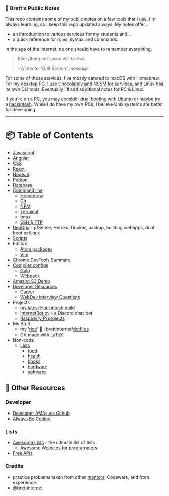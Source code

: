 ### 📝 Brett's Public Notes

This repo contains some of my public notes on a few tools that I use. I'm always learning, so I keep this repo updated always. My notes offer...

- an introduction to various services for my students and...
- a quick reference for rules, syntax and commands.

In the age of the internet, no one should have to remember everything.

> Everything not saved will be lost.
>
> \- _Nintento "Quit Screen" message_

For some of these services, I've mostly catered to macOS with Homebrew. For my desktop PC, I use [Chocolately](https://chocolatey.org/) and [NSSM](http://nssm.cc/) for services, and Linux has its own CLI tools. Eventually I'll add additional notes for PC & Linux.

If you're on a PC, you may consider [dual booting with Ubuntu](./other/dualboot-pc-linux.md) or maybe try a [hackintosh](https://github.com/brettinternet/hackintosh). While I do have my own PCs, I believe Unix systems are better for developing.

---

# 📦 Table of Contents

* [Javascript](/javascript)
* [Angular](/angular)
* [CSS](/CSS)
* [React](/react)
* [NodeJS](/node)
* [Python](/python)
* [Database](/database)
* [Command line](/cli)
  - [Homebrew](/cli/homebrew.md)
  - [Git](/cli/git.md)
  - [NPM](/cli/npm.md)
  - [Terminal](/cli/terminal.md)
  - [tmux](/cli/tmux.md)
  - [SSH & FTP](/cli/ssh+ftp.md)
* [DevOps](/devops) - pfSense, Heroku, Docker, backup, building webapps, dual boot pc/linux
* [Scripts](/scripts)
* Editors
  - [Atom packages](./other/atom.md)
  - [Vim](/other/vim.md)
* [Chrome DevTools Summary](/other/ChromeDevTools.md)
* [Compiler configs](./compiling)
  - [Gulp](/compiling/gulpfile.js)
  - [Webpack](/compiling/webpack.md)
* [Amazon S3 Demo](https://github.com/brettinternet/s3-demo)
* [Developer Resources](/webdev)
  - [Career](/developer/career.md)
  - [WebDev Interview Questions](/developer/webdev-interview.md)
* Projects
  - [my latest Hackintosh build](https://github.com/brettinternet/hackintosh)
  - [InternetBot.py](https://github.com/brettinternet/InternetBot.py) - a Discord chat bot
  - [Raspberry Pi projects](/other/raspberrypi.md)
* My Stuff
  - my '[rice](http://www.urbandictionary.com/define.php?term=rice)' 🍚 : brettinternet/[dotfiles](https://github.com/brettinternet/dotfiles)
  - [CV](https://github.com/brettinternet/cv) made with LaTeX
* Non-code
  - [Lists](/lists/)
    - [food](/lists/food.md)
    - [health](/lists/health.md)
    - [books](/lists/books.md)
    - [hardware](/lists/hardware.md)
    - [software](/lists/software.md)


## 🎒 Other Resources
### Developer
- [Developer AMAs via Github](https://github.com/sindresorhus/amas)
- [Always Be Coding](https://medium.com/always-be-coding/abc-always-be-coding-d5f8051afce2#.4wconhaof)

### Lists
- [Awesome Lists](https://github.com/sindresorhus/awesome) - the ultimate list of lists
  - [Awesome Websites for programmers](https://github.com/sdmg15/Best-websites-a-programmer-should-visit)
- [Free APIs](https://github.com/toddmotto/public-apis)

### Credits
- practice problems taken from other [mentors](https://github.com/zacanger/pineapple-curry), Codewars, and from experience.
- [@brettinternet](https://github.com/brettinternet)
